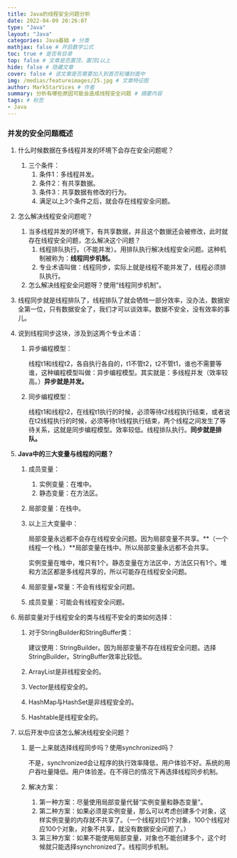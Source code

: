 ```yaml
---
title: Java的线程安全问题分析
date: 2022-04-09 20:26:07
type: "Java"
layout: "Java"
categories: Java基础 # 分类
mathjax: false # 开启数学公式
toc: true # 是否有目录
top: false # 文章是否置顶，置顶1以上
hide: false # 隐藏文章
cover: false # 该文章是否需要加入到首页轮播封面中
img: /medias/featureimages/25.jpg # 文章特征图
author: MarkStarVices # 作者
summary: 分析有哪些原因可能会造成线程安全问题 # 摘要内容
tags: # 标签
- Java
---
```


### 并发的安全问题概述

1. 什么时候数据在多线程并发的环境下会存在安全问题呢？

   1. 三个条件：
      1. 条件1：多线程并发。
      2. 条件2：有共享数据。
      3. 条件3：共享数据有修改的行为。
      4. 满足以上3个条件之后，就会存在线程安全问题。

2. 怎么解决线程安全问题呢？

   1. 当多线程并发的环境下，有共享数据，并且这个数据还会被修改，此时就存在线程安全问题，怎么解决这个问题？
      1. 线程排队执行。（不能并发）。用排队执行解决线程安全问题。这种机制被称为：**线程同步机制。**
      2. 专业术语叫做：线程同步，实际上就是线程不能并发了，线程必须排队执行。
   2. 怎么解决线程安全问题呀？使用“线程同步机制”。

3. 线程同步就是线程排队了，线程排队了就会牺牲一部分效率，没办法，数据安全第一位，只有数据安全了，我们才可以谈效率。数据不安全，没有效率的事儿。

4. 说到线程同步这块，涉及到这两个专业术语：

   1. 异步编程模型：

      线程t1和线程t2，各自执行各自的，t1不管t2，t2不管t1，谁也不需要等谁，这种编程模型叫做：异步编程模型。其实就是：多线程并发（效率较高。）**异步就是并发。**

   2. 同步编程模型：

      线程t1和线程t2，在线程t1执行的时候，必须等待t2线程执行结束，或者说在t2线程执行的时候，必须等待t1线程执行结束，两个线程之间发生了等待关系，这就是同步编程模型。效率较低。线程排队执行。**同步就是排队。**

5. **Java中的三大变量与线程的问题？**

   1. 成员变量：

      1. 实例变量：在堆中。
      2. 静态变量：在方法区。

   2. 局部变量：在栈中。

   3. 以上三大变量中：

      局部变量永远都不会存在线程安全问题。因为局部变量不共享。**（一个线程一个栈。）**局部变量在栈中。所以局部变量永远都不会共享。

      实例变量在堆中，堆只有1个。静态变量在方法区中，方法区只有1个。堆和方法区都是多线程共享的，所以可能存在线程安全问题。

   4. 局部变量+常量：不会有线程安全问题。

   5. 成员变量：可能会有线程安全问题。

6. 局部变量对于线程安全的类与线程不安全的类如何选择：

   1. 对于StringBuilder和StringBuffer类：

      建议使用：StringBuilder。因为局部变量不存在线程安全问题。选择StringBuilder。StringBuffer效率比较低。

   2. ArrayList是非线程安全的。

   3. Vector是线程安全的。

   4. HashMap与HashSet是非线程安全的。

   5. Hashtable是线程安全的。
   
7. 以后开发中应该怎么解决线程安全问题？

   1. 是一上来就选择线程同步吗？使用synchronized吗？

      不是，synchronized会让程序的执行效率降低，用户体验不好。系统的用户吞吐量降低。用户体验差。在不得已的情况下再选择线程同步机制。

   2. 解决方案：

      1. 第一种方案：尽量使用局部变量代替“实例变量和静态变量”。
      2. 第二种方案：如果必须是实例变量，那么可以考虑创建多个对象，这样实例变量的内存就不共享了。（一个线程对应1个对象，100个线程对应100个对象，对象不共享，就没有数据安全问题了。）
      3. 第三种方案：如果不能使用局部变量，对象也不能创建多个，这个时候就只能选择synchronized了。线程同步机制。
